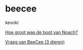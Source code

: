 # beecee
kevoki

[Hoe groot was de boot van Noach?](https://translate.google.com/#nl/en/De%20ark%20van%0ANoach%20was%20135%20meter%20lang%20-%20dat%20is%20zo%20lang%20als%0Awel%2020%20huizen%20aan%20elkaar%3B%2022%20meter%20breed%20-%0Adat%20is%20zo%20breed%20als%20vier%20straten%20naast%20elkaar%3B%0Aen%2013%20meter%20hoog%20-%20dat%20is%20net%20zo%20hoog%20als%0Abijna%20drie%20huizen%20op%20elkaar.%20%0ANu%20heb%20ik%20ook%20een%20vraag%20voor%20jullie.)

[Vraag van BeeCee (3 dieren)](https://translate.google.com/#nl/en/Noem%20drie%0Adieren%20die%20bij%20Noach%20in%20de%20ark%20waren.)
